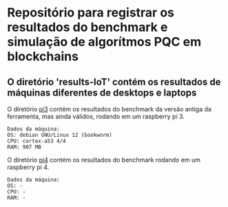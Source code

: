 #  Repositório para registrar os resultados do benchmark e simulação de algorítmos PQC em blockchains

## O diretório 'results-IoT' contém os resultados de máquinas diferentes de desktops e laptops

O diretório [pi3](results-IoT\pi3) contém os resultados do benchmark da versão antiga da ferramenta, mas ainda válidos, rodando em um raspberry pi 3.

```text
Dados da máquina:
OS: debian GNU/Linux 12 (bookworm)
CPU: cortex-a53 4/4
RAM: 907 MB
```

O diretório [pi4](results-IoT\pi4) contém os resultados do benchmark rodando em um raspberry pi 4.

```text
Dados da máquina:
OS: -
CPU: -
RAM: -
```